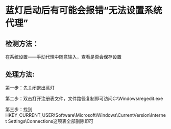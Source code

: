# 蓝灯启动后有可能会报错“无法设置系统代理”

## 检测方法：

在系统设置——手动代理中随意输入，查看是否会保存设置

## 处理方法:

第一步：先关闭退出蓝灯

第二步：双击打开注册表文件，文件路径复制即可访问C:\Windows\regedit.exe

第三步：找到HKEY_CURRENT_USER\Software\Microsoft\Windows\CurrentVersion\Internet Settings\Connections这项表全部删除即可
